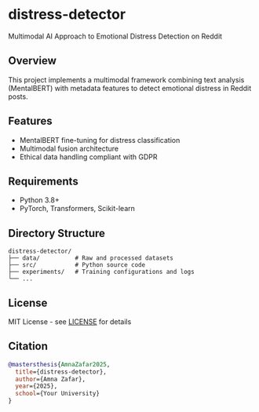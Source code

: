 # distress-detector
Multimodal AI Approach to Emotional Distress Detection on Reddit

## Overview
This project implements a multimodal framework combining text analysis (MentalBERT) with metadata features to detect emotional distress in Reddit posts.

## Features
- MentalBERT fine-tuning for distress classification
- Multimodal fusion architecture
- Ethical data handling compliant with GDPR

## Requirements
- Python 3.8+
- PyTorch, Transformers, Scikit-learn

## Directory Structure
```
distress-detector/
├── data/          # Raw and processed datasets
├── src/           # Python source code
├── experiments/   # Training configurations and logs
└── ...
```

## License
MIT License - see [LICENSE](LICENSE) for details

## Citation
```bibtex
@mastersthesis{AmnaZafar2025,
  title={distress-detector},
  author={Amna Zafar},
  year={2025},
  school={Your University}
}
```
